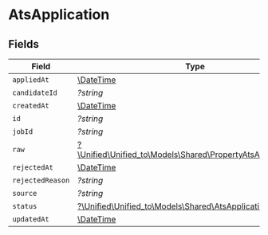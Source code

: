 # AtsApplication


## Fields

| Field                                                                                                            | Type                                                                                                             | Required                                                                                                         | Description                                                                                                      |
| ---------------------------------------------------------------------------------------------------------------- | ---------------------------------------------------------------------------------------------------------------- | ---------------------------------------------------------------------------------------------------------------- | ---------------------------------------------------------------------------------------------------------------- |
| `appliedAt`                                                                                                      | [\DateTime](https://www.php.net/manual/en/class.datetime.php)                                                    | :heavy_minus_sign:                                                                                               | N/A                                                                                                              |
| `candidateId`                                                                                                    | *?string*                                                                                                        | :heavy_minus_sign:                                                                                               | N/A                                                                                                              |
| `createdAt`                                                                                                      | [\DateTime](https://www.php.net/manual/en/class.datetime.php)                                                    | :heavy_minus_sign:                                                                                               | N/A                                                                                                              |
| `id`                                                                                                             | *?string*                                                                                                        | :heavy_minus_sign:                                                                                               | N/A                                                                                                              |
| `jobId`                                                                                                          | *?string*                                                                                                        | :heavy_minus_sign:                                                                                               | N/A                                                                                                              |
| `raw`                                                                                                            | [?\Unified\Unified_to\Models\Shared\PropertyAtsApplicationRaw](../../Models/Shared/PropertyAtsApplicationRaw.md) | :heavy_minus_sign:                                                                                               | N/A                                                                                                              |
| `rejectedAt`                                                                                                     | [\DateTime](https://www.php.net/manual/en/class.datetime.php)                                                    | :heavy_minus_sign:                                                                                               | N/A                                                                                                              |
| `rejectedReason`                                                                                                 | *?string*                                                                                                        | :heavy_minus_sign:                                                                                               | N/A                                                                                                              |
| `source`                                                                                                         | *?string*                                                                                                        | :heavy_minus_sign:                                                                                               | N/A                                                                                                              |
| `status`                                                                                                         | [?\Unified\Unified_to\Models\Shared\AtsApplicationStatus](../../Models/Shared/AtsApplicationStatus.md)           | :heavy_minus_sign:                                                                                               | N/A                                                                                                              |
| `updatedAt`                                                                                                      | [\DateTime](https://www.php.net/manual/en/class.datetime.php)                                                    | :heavy_minus_sign:                                                                                               | N/A                                                                                                              |